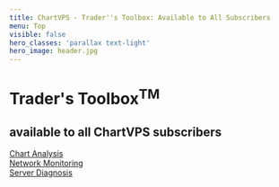 ```yaml
---
title: ChartVPS - Trader''s Toolbox: Available to All Subscribers
menu: Top
visible: false
hero_classes: 'parallax text-light'
hero_image: header.jpg
---
```


<div class="intro-wrapper">
  <div class="intro">
    <h1><strong>Trader's Toolbox</strong><sup>TM</sup></h1>
    <h2>available to all ChartVPS subscribers</h2>
</div>
</div>
<div class="tools-strip">
    <a href="#chart-analysis"><div class="tools-buttons">Chart Analysis</div></a><a href="#network-monitoring"><div class="tools-buttons">Network Monitoring</div></a><a href="#server-diagnosis"><div class="tools-buttons tools-buttons-last">Server Diagnosis</div></a>
</div>